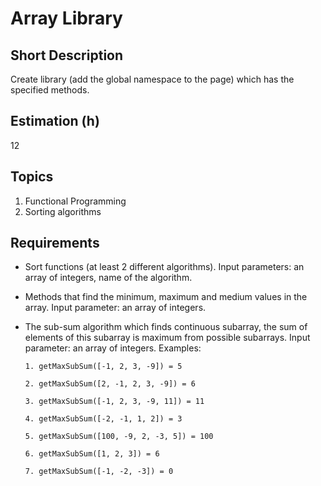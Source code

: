 # Array Library

## Short Description

Create library (add the global namespace to the page) which has the specified methods.

## Estimation (h)

12

## Topics

1. Functional Programming
2. Sorting algorithms

## Requirements

* Sort functions (at least 2 different algorithms). Input parameters: an array of integers, name of the algorithm.

* Methods that find the minimum, maximum and medium values in the array. Input parameter: an array of integers.

* The sub-sum algorithm which finds continuous subarray, the sum of elements of this subarray is maximum from possible subarrays. Input parameter: an array of integers.
Examples:

    `1. getMaxSubSum([-1, 2, 3, -9]) = 5`

    `2. getMaxSubSum([2, -1, 2, 3, -9]) = 6`
    
    `3. getMaxSubSum([-1, 2, 3, -9, 11]) = 11`
    
    `4. getMaxSubSum([-2, -1, 1, 2]) = 3`
    
    `5. getMaxSubSum([100, -9, 2, -3, 5]) = 100`
    
    `6. getMaxSubSum([1, 2, 3]) = 6`
    
    `7. getMaxSubSum([-1, -2, -3]) = 0`

